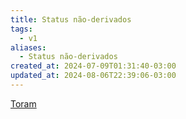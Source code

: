 ```yaml
---
title: Status não-derivados
tags:
  - v1
aliases:
  - Status não-derivados
created_at: 2024-07-09T01:31:40-03:00
updated_at: 2024-08-06T22:39:06-03:00
---
```


[Toram](../../../../rascunhos/2024/07/Toram.md)